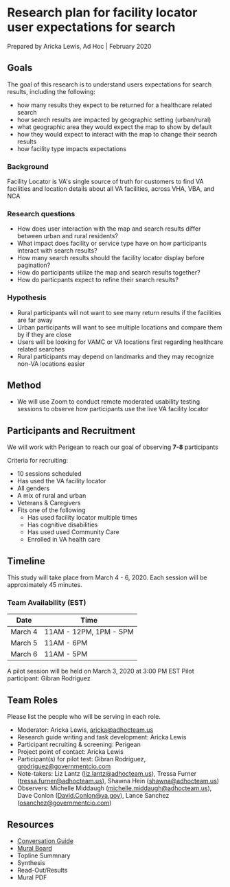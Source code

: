 # Research plan for facility locator user expectations for search
Prepared by Aricka Lewis, Ad Hoc | February 2020

## Goals	
The goal of this research is to understand users expectations for search results, including the following:

- how many results they expect to be returned for a healthcare related search
- how search results are impacted by geographic setting (urban/rural)
- what geographic area they would expect the map to show by default
- how they would expect to interact with the map to change their search results
- how facility type impacts expectations

### Background
Facility Locator is VA's single source of truth for customers to find VA facilities and location details about all VA facilities, across VHA, VBA, and NCA

### Research questions
- How does user interaction with the map and search results differ between urban and rural residents?
- What impact does facility or service type have on how participants interact with search results?
- How many search results should the facility locator display before pagination?
- How do participants utilize the map and search results together?
- How do particpants expect to refine their search results?

### Hypothesis	
- Rural participants will not want to see many return results if the facilities are far away
- Urban participants will want to see multiple locations and compare them by if they are close 
- Users will be looking for VAMC or VA locations first regarding healthcare related searches
- Rural participants may depend on landmarks and they may recognize non-VA locations easier

## Method	
- We will use Zoom to conduct remote moderated usability testing sessions to observe how participants use the live VA facility locator	
	
## Participants and Recruitment	
We will work with Perigean to reach our goal of observing **7-8** participants

Criteria for recruiting:
- 10 sessions scheduled
- Has used the VA facility locator
- All genders
- A mix of rural and urban 
- Veterans & Caregivers 
- Fits one of the following
	- Has used facility locator multiple times
	- Has cognitive disabilities
	- Has used used Community Care
	- Enrolled in VA health care

## Timeline 	
This study will take place from March 4 - 6, 2020.
Each session will be approximately 45 minutes.
	
### Team Availability (EST)

Date | Time
-----|-------
March 4 | 11AM - 12PM, 1PM - 5PM
March 5 | 11AM - 6PM
March 6 | 11AM - 5PM

A pilot session will be held on March 3, 2020 at 3:00 PM EST
Pilot participant: Gibran Rodriguez

## Team Roles	
Please list the people who will be serving in each role. 
- Moderator: Aricka Lewis, aricka@adhocteam.us
- Research guide writing and task development: Aricka Lewis	
- Participant recruiting & screening: Perigean
- Project point of contact: Aricka Lewis	
- Participant(s) for pilot test: Gibran Rodriguez, grodriguez@governmentcio.com	
- Note-takers: Liz Lantz (liz.lantz@adhocteam.us), Tressa Furner (tressa.furner@adhocteam.us), Shawna Hein (shawna@adhocteam.us)	
- Observers: Michelle Middaugh (michelle.middaugh@adhocteam.us), Dave Conlon (David.Conlon@va.gov), Lance Sanchez (osanchez@governmentcio.com)	

## Resources	
- [Conversation Guide](https://github.com/department-of-veterans-affairs/va.gov-team/blob/master/products/facilities/facility-locator/research/user-research/FL-Search-feb2020/conversation-guide.md)	
- [Mural Board](https://app.mural.co/t/vsa8243/m/vsa8243/1582917972915/2b5515a1af8c264004147d139990c29ca4ac090c)
- Topline Summnary
- Synthesis
- Read-Out/Results	
- Mural PDF

